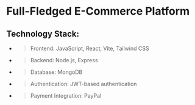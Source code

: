 # Full-Fledged E-Commerce Platform

## Technology Stack:
  - > Frontend: JavaScript, React, Vite, Tailwind CSS
  - > Backend: Node.js, Express
  - > Database: MongoDB
  - > Authentication: JWT-based authentication
  - > Payment Integration: PayPal
